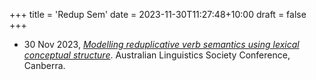 +++
title = 'Redup Sem'
date = 2023-11-30T11:27:48+10:00
draft = false
+++

- 30 Nov 2023, *[Modelling reduplicative verb semantics using lexical conceptual structure](/presentation/model-redup-verb-sem.pdf)*. Australian Linguistics Society Conference, Canberra.
